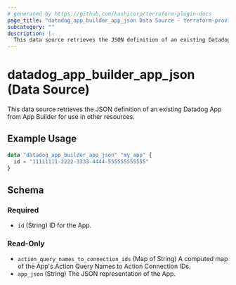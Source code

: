 ```yaml
---
# generated by https://github.com/hashicorp/terraform-plugin-docs
page_title: "datadog_app_builder_app_json Data Source - terraform-provider-datadog"
subcategory: ""
description: |-
  This data source retrieves the JSON definition of an existing Datadog App from App Builder for use in other resources.
---
```


# datadog_app_builder_app_json (Data Source)

This data source retrieves the JSON definition of an existing Datadog App from App Builder for use in other resources.

## Example Usage

```terraform
data "datadog_app_builder_app_json" "my_app" {
  id = "11111111-2222-3333-4444-555555555555"
}
```

<!-- schema generated by tfplugindocs -->
## Schema

### Required

- `id` (String) ID for the App.

### Read-Only

- `action_query_names_to_connection_ids` (Map of String) A computed map of the App's Action Query Names to Action Connection IDs.
- `app_json` (String) The JSON representation of the App.
